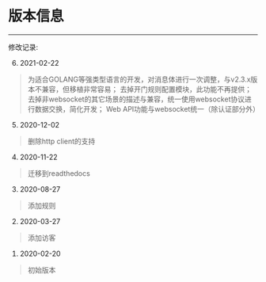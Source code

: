 # 版本信息
-------

修改记录:

6. 2021-02-22
> 为适合GOLANG等强类型语言的开发，对消息体进行一次调整，与v2.3.x版本不兼容，但移植非常容易；
> 去掉开门规则配置模块，此功能不再提供；
> 去掉非websocket的其它场景的描述与兼容，统一使用websocket协议进行数据交换，简化开发；
> Web API功能与websocket统一（除认证部分外）

5. 2020-12-02
> 删除http client的支持

4. 2020-11-22

>迁移到readthedocs

3. 2020-08-27

>添加规则

2. 2020-03-27

>添加访客

1. 2020-02-20

>初始版本
